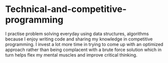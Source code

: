 # Technical-and-competitive-programming

I practise problem solving everyday using data structures, algorithms because I enjoy writing code and sharing my knowledge in competitive programming. I invest a lot more time in trying to come up with an optimized approach rather than being complacent with a brute force solution which in turn helps flex my mental muscles and improve critical thinking.
